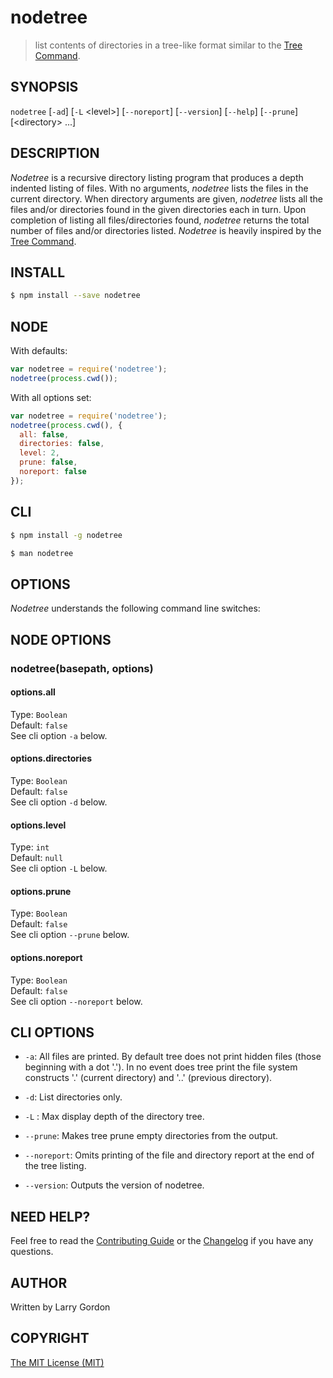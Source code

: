 # nodetree

> list contents of directories in a tree-like format similar to the [Tree Command](http://mama.indstate.edu/users/ice/tree/).


## SYNOPSIS

`nodetree`  \[`-ad`\]  \[`-L`  \<level>] \[`--noreport`] \[`--version`] \[`--help`] \[`--prune`] \[\<directory> ...]


## DESCRIPTION

_Nodetree_ is a recursive directory listing program that produces a depth indented listing of files. With no arguments, _nodetree_ lists the files in the current directory. When directory arguments are given, _nodetree_ lists all the files and/or directories found in the given directories each in turn. Upon completion of listing all files/directories found, _nodetree_ returns the total number of files and/or directories listed. _Nodetree_ is heavily inspired by the [Tree Command](http://mama.indstate.edu/users/ice/tree/).

## INSTALL

```sh
$ npm install --save nodetree
```

## NODE

With defaults:
```js
var nodetree = require('nodetree');
nodetree(process.cwd());
```

With all options set:
```js
var nodetree = require('nodetree');
nodetree(process.cwd(), {
  all: false,
  directories: false,
  level: 2,
  prune: false,
  noreport: false
});
```


## CLI

```sh
$ npm install -g nodetree
```

```sh
$ man nodetree
```

## OPTIONS

_Nodetree_ understands the following command line switches:


## NODE OPTIONS

### nodetree(basepath, options)

#### options.all
Type: `Boolean`  
Default: `false`  
See cli option `-a` below.  

#### options.directories ####
Type: `Boolean`  
Default: `false`  
See cli option `-d` below.  

#### options.level
Type: `int`  
Default: `null`  
See cli option `-L` below.  

#### options.prune
Type: `Boolean`  
Default: `false`  
See cli option `--prune` below.  

#### options.noreport
Type: `Boolean`  
Default: `false`  
See cli option `--noreport` below.  

## CLI OPTIONS

  * `-a`:
    All files are printed. By default tree does not print hidden files (those beginning with a dot '.'). In no event does tree print the file system constructs '.' (current directory) and '..' (previous directory).

  * `-d`:
    List directories only.

  * `-L` <level>:
    Max display depth of the directory tree.

  * `--prune`:
    Makes tree prune empty directories from the output.

  * `--noreport`:
    Omits printing of the file and directory report at the end of the tree listing.

  * `--version`:
    Outputs the version of nodetree.

## NEED HELP?

Feel free to read the [Contributing Guide][contributing] or the [Changelog][changelog] if you have any questions.

## AUTHOR

  Written by Larry Gordon


## COPYRIGHT

  [The MIT License (MIT)](http://psyrendust.mit-license.org/2014)

[changelog]: https://github.com/psyrendust/nodetree/blob/master/CHANGELOG.md
[contributing]: https://github.com/psyrendust/nodetree/blob/master/CONTRIBUTING.md

